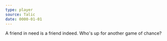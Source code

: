 ```yaml
---
type: player
source: Talic
date: 0000-01-01
---
```

A friend in need is a friend indeed. Who's up for another game of chance?
